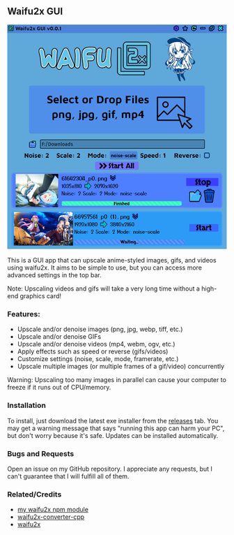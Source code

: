 ## Waifu2x GUI

<img src="assets/example.png">

This is a GUI app that can upscale anime-styled images, gifs, and videos using waifu2x. It aims to be simple to use, but
you can access more advanced settings in the top bar.

Note: Upscaling videos and gifs will take a very long time without a high-end graphics card!

### Features:
- Upscale and/or denoise images (png, jpg, webp, tiff, etc.)
- Upscale and/or denoise GIFs
- Upscale and/or denoise videos (mp4, webm, ogv, etc.)
- Apply effects such as speed or reverse (gifs/videos)
- Customize settings (noise, scale, mode, framerate, etc.)
- Upscale multiple images (or multiple frames of a gif/video) concurrently

Warning: Upscaling too many images in parallel can cause your computer to freeze if it runs out of CPU/memory.

### Installation

To install, just download the latest exe installer from the [releases](https://github.com/Tenpi/Waifu2x-GUI/releases) tab. You may get a warning message that says "running this app can harm your PC", but don't worry because it's safe. Updates can be installed automatically.

### Bugs and Requests

Open an issue on my GitHub repository. I appreciate any requests, but I can't guarantee that I will fulfill all of them.

### Related/Credits

- [my waifu2x npm module](https://github.com/Tenpi/waifu2x)
- [waifu2x-converter-cpp](https://github.com/DeadSix27/waifu2x-converter-cpp)
- [waifu2x](https://github.com/nagadomi/waifu2x)